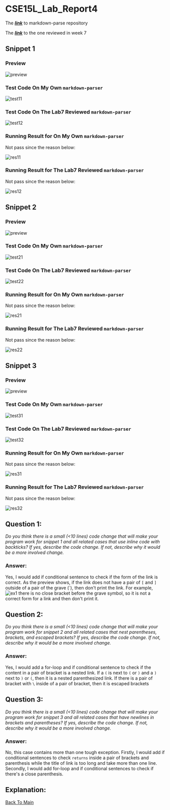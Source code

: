 # CSE15L_Lab_Report4

The ***[link](https://github.com/AngeliaZddl/Lab7_markdown-parser)*** to markdown-parse repository

The ***[link](https://github.com/mv5903/markdown-parser)*** to the one reviewed in week 7

## Snippet 1

### Preview
![preview](snippet1.png)

### Test Code On My Own `markdown-parser`
![test11](test11.png)
### Test Code On The Lab7 Reviewed `markdown-parser`
![test12](test12.png)

### Running Result for On My Own `markdown-parser`
Not pass since the reason below:

![res11](result11.png)

### Running Result for The Lab7 Reviewed `markdown-parser`
Not pass since the reason below:

![res12](result12.png)

## Snippet 2

### Preview
![preview](snippet2.png)

### Test Code On My Own `markdown-parser`
![test21](test21.png)
### Test Code On The Lab7 Reviewed `markdown-parser`
![test22](test22.png)

### Running Result for On My Own `markdown-parser`
Not pass since the reason below:

![res21](result21.png)

### Running Result for The Lab7 Reviewed `markdown-parser`
Not pass since the reason below:

![res22](result22.png)

## Snippet 3

### Preview
![preview](snippet3.png)

### Test Code On My Own `markdown-parser`
![test31](test31.png)
### Test Code On The Lab7 Reviewed `markdown-parser`
![test32](test32.png)

### Running Result for On My Own `markdown-parser`
Not pass since the reason below:

![res31](result31.png)

### Running Result for The Lab7 Reviewed `markdown-parser`
Not pass since the reason below:

![res32](result32.png)

## Question 1:

*Do you think there is a small (<10 lines) code change that will make your program work for snippet 1 and all related cases that use inline code with backticks? If yes, describe the code change. If not, describe why it would be a more involved change.*

### Answer: 
Yes, I would add if conditional sentence to check if the form of the link is correct. As the preview shows, if the link does not have a pair of `[` and `]` outside of a pair of the grave (`), then don't print the link.
For example, ![ex1](ex1.png) there is no close bracket before the grave symbol, so it is not a correct form for a link and then don't print it.

## Question 2:

*Do you think there is a small (<10 lines) code change that will make your program work for snippet 2 and all related cases that nest parentheses, brackets, and escaped brackets? If yes, describe the code change. If not, describe why it would be a more involved change.*

### Answer:
Yes, I would add a for-loop and if conditional sentence to check if the content in a pair of bracket is a nested link. If a `(` is next to `(` or `)` and a `)` next to `)` or `(`, then it is a nested parenthesized link. If there is a pair of bracket with `\` inside of a pair of bracket, then it is escaped brackets

## Question 3:

*Do you think there is a small (<10 lines) code change that will make your program work for snippet 3 and all related cases that have newlines in brackets and parentheses? If yes, describe the code change. If not, describe why it would be a more involved change.*

### Answer: 
No, this case contains more than one tough exception. Firstly, I would add if conditional sentences to check `returns` inside a pair of brackets and parenthesis while the title of link is too long and take more than one line. Secondly, I would add for-loop and if conditional sentences to check if there's a close parenthesis.

## Explanation:



[Back To Main](https://angeliazddl.github.io/CSE15L_Lab_Report/)